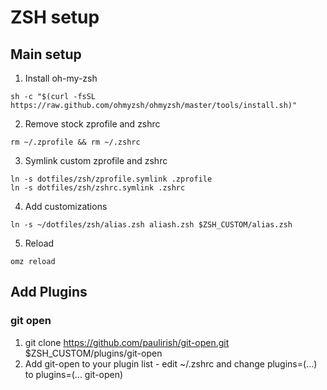 # ZSH setup

## Main setup

1. Install oh-my-zsh
```
sh -c "$(curl -fsSL https://raw.github.com/ohmyzsh/ohmyzsh/master/tools/install.sh)"
```

2. Remove stock zprofile and zshrc

```
rm ~/.zprofile && rm ~/.zshrc
```

3. Symlink custom zprofile and zshrc

```
ln -s dotfiles/zsh/zprofile.symlink .zprofile
ln -s dotfiles/zsh/zshrc.symlink .zshrc
```
4. Add customizations

```
ln -s ~/dotfiles/zsh/alias.zsh aliash.zsh $ZSH_CUSTOM/alias.zsh
```

5. Reload
```
omz reload
```

## Add Plugins

### git open

1. git clone https://github.com/paulirish/git-open.git $ZSH_CUSTOM/plugins/git-open
2. Add git-open to your plugin list - edit ~/.zshrc and change plugins=(...) to plugins=(... git-open)
